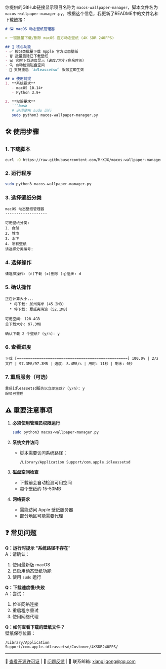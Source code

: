 你提供的GitHub链接显示项目名称为 `macos-wallpaper-manager`，脚本文件名为 `macos-wallpaper-manager.py`。根据这个信息，我更新了README中的文件名和下载链接：

```markdown
# 🖼 macOS 动态壁纸管理器

> 一键批量下载/删除 macOS 官方动态壁纸 (4K SDR 240FPS)

## 🚀 核心功能
- ✅ 按分类批量下载 Apple 官方动态壁纸
- 🗑️ 批量删除已下载壁纸
- 📊 实时下载进度显示（速度/大小/剩余时间）
- 🔍 自动检测磁盘空间
- 🔄 支持重启 `idleassetsd` 服务立即生效

## ⚙️ 使用前提
1. **系统要求**  
   - macOS 10.14+
   - Python 3.9+

2. **权限要求**  
   ```bash
   # 必须使用 sudo 运行
   sudo python3 macos-wallpaper-manager.py
   ```

## 🛠 使用步骤

### 1. 下载脚本
```bash
curl -O https://raw.githubusercontent.com/MrXJG/macos-wallpaper-manager/main/macos-wallpaper-manager.py
```

### 2. 运行程序
```bash
sudo python3 macos-wallpaper-manager.py
```

### 3. 选择壁纸分类
```
macOS 动态壁纸管理器
-------------------

可用壁纸分类:
1. 自然
2. 城市
3. 水下
4. 所有壁纸
请选择分类编号: 
```

### 4. 选择操作
```
请选择操作: (d)下载 (x)删除 (q)退出: d
```

### 5. 确认操作
```
正在计算大小...
  * 将下载: 加州海岸 (45.2MB)
  * 将下载: 夏威夷海浪 (52.1MB)

可用空间: 128.4GB
总下载大小: 97.3MB

确认下载 2 个壁纸? (y/n): y
```

### 6. 查看进度
```
下载 [==================================================] 100.0% | 2/2文件 | 97.3MB/97.3MB | 速度: 8.4MB/s | 用时: 11秒 | 剩余: 0秒
```

### 7. 重启服务（可选）
```
重启idleassetsd服务以立即生效? (y/n): y
服务已重启
```

## ⚠️ 重要注意事项
1. **必须使用管理员权限运行**
   ```bash
   sudo python3 macos-wallpaper-manager.py
   ```

2. **系统文件访问**
   - 脚本需要访问系统路径：
     ```
     /Library/Application Support/com.apple.idleassetsd
     ```

3. **磁盘空间检查**
   - 下载前会自动检测可用空间
   - 每个壁纸约 15-50MB

4. **网络要求**
   - 需能访问 Apple 壁纸服务器
   - 部分地区可能需要代理

## ❓ 常见问题
**Q：运行时提示 "系统路径不存在"**  
A：请确认：
1. 使用最新版 macOS
2. 已启用动态壁纸功能
3. 使用 `sudo` 运行

**Q：下载速度慢/失败**  
A：尝试：
1. 检查网络连接
2. 重启程序重试
3. 使用网络代理

**Q：如何查看下载的壁纸文件？**  
壁纸保存位置：
```
/Library/Application Support/com.apple.idleassetsd/Customer/4KSDR240FPS/
```

---

📄 [查看开源许可证](LICENSE) | 🐛 [问题反馈](https://github.com/MrXJG/macos-wallpaper-manager/issues) | 📧 联系邮箱: xiangjigong@qq.com
```
